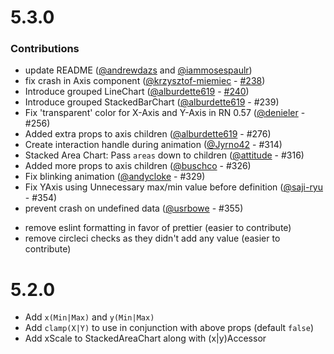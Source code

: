 # 5.3.0

### Contributions

-   update README ([@andrewdazs](https://github.com/andrewdazs) and [@iammosespaulr](https://github.com/iammosespaulr))
-   fix crash in Axis component ([@krzysztof-miemiec](https://github.com/krzysztof-miemiec) - [#238](https://github.com/mdmush/rn-svg-charts/pull/238))
-   Introduce grouped LineChart ([@alburdette619](https://github.com/alburdette619) - [#240](https://github.com/mdmush/rn-svg-charts/pull/240))
-   Introduce grouped StackedBarChart ([@alburdette619](https://github.com/alburdette619) - #239)
-   Fix 'transparent' color for X-Axis and Y-Axis in RN 0.57 ([@denieler](https://github.com/denieler) - #256)
-   Added extra props to axis children ([@alburdette619](https://github.com/alburdette619) - #276)
-   Create interaction handle during animation ([@Jyrno42](https://github.com/Jyrno42) - #314)
-   Stacked Area Chart: Pass `areas` down to children ([@attitude](https://github.com/attitude) - #316)
-   Added more props to axis children ([@buschco](https://github.com/buschco) - #326)
-   Fix blinking animation ([@andycloke](https://github.com/andycloke) - #329)
-   Fix YAxis using Unnecessary max/min value before definition ([@saji-ryu](https://github.com/saji-ryu) - #354)
-   prevent crash on undefined data ([@usrbowe](https://github.com/usrbowe) - #355)

*   remove eslint formatting in favor of prettier (easier to contribute)
*   remove circleci checks as they didn't add any value (easier to contribute)

# 5.2.0

-   Add `x(Min|Max)` and `y(Min|Max)`
-   Add `clamp(X|Y)` to use in conjunction with above props (default `false`)
-   Add xScale to StackedAreaChart along with (x|y)Accessor
